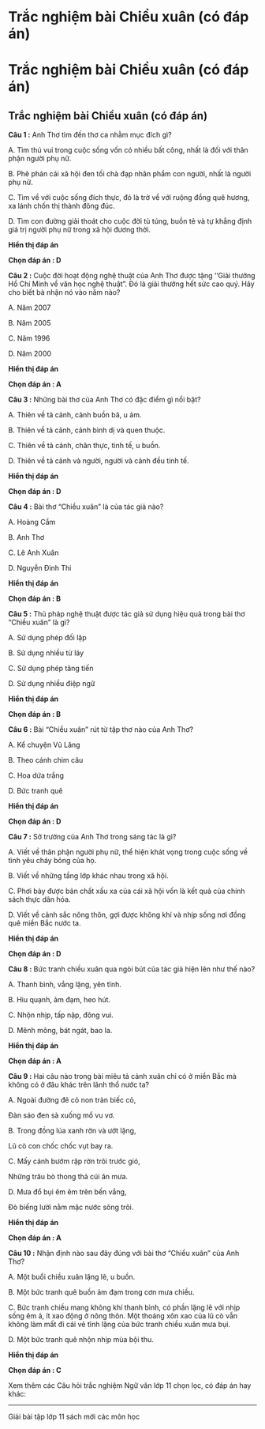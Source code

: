 # Trắc nghiệm bài Chiều xuân (có đáp án)

# Trắc nghiệm bài Chiều xuân (có đáp án)

## Trắc nghiệm bài Chiều xuân (có đáp án)

**Câu 1 :** Anh Thơ tìm đến thơ ca nhằm mục đích gì? 

A. Tìm thú vui trong cuộc sống vốn có nhiều bất công, nhất là đối với thân phận người phụ nữ.

B. Phê phán cái xã hội đen tối chà đạp nhân phẩm con người, nhất là người phụ nữ.

C. Tìm về với cuộc sống đích thực, đó là trở về với ruộng đồng quê hương, xa lánh chốn thị thành đông đúc.

D. Tìm con đường giải thoát cho cuộc đời tù túng, buồn tẻ và tự khẳng định giá trị người phụ nữ trong xã hội đương thời.

**Hiển thị đáp án**

**Chọn đáp án : D**

**Câu 2 :** Cuộc đời hoạt động nghệ thuật của Anh Thơ được tặng ‘‘Giải thưởng Hồ Chí Minh về văn học nghệ thuật”. Đó là giải thưởng hết sức cao quý. Hãy cho biết bà nhận nó vào năm nào? 

A. Năm 2007

B. Năm 2005

C. Năm 1996

D. Năm 2000

**Hiển thị đáp án**

**Chọn đáp án : A**

**Câu 3 :** Những bài thơ của Anh Thơ có đặc điểm gì nổi bật? 

A. Thiên về tả cảnh, cảnh buồn bã, u ám.

B. Thiên về tả cảnh, cảnh bình dị và quen thuộc. 

C. Thiên về tả cảnh, chân thực, tinh tế, u buồn. 

D. Thiên về tả cảnh và người, người và cảnh đều tinh tế. 

**Hiển thị đáp án**

**Chọn đáp án : D**

**Câu 4 :** Bài thơ “Chiều xuân” là của tác giả nào? 

A. Hoàng Cầm

B. Anh Thơ

C. Lê Anh Xuân

D. Nguyễn Đình Thi

**Hiển thị đáp án**

**Chọn đáp án : B**

**Câu 5 :** Thủ pháp nghệ thuật được tác giả sử dụng hiệu quả trong bài thơ “Chiều xuân” là gì? 

A. Sử dụng phép đối lập

B. Sử dụng nhiều từ láy

C. Sử dụng phép tăng tiến

D. Sử dụng nhiều điệp ngữ

**Hiển thị đáp án**

**Chọn đáp án : B**

**Câu 6 :** Bài “Chiều xuân” rút từ tập thơ nào của Anh Thơ? 

A. Kể chuyện Vũ Lăng

B. Theo cánh chim câu

C. Hoa dứa trắng 

D. Bức tranh quê

**Hiển thị đáp án**

**Chọn đáp án : D**

**Câu 7 :** Sở trường của Anh Thơ trong sáng tác là gì? 

A. Viết về thân phận người phụ nữ, thể hiện khát vọng trong cuộc sống về tình yêu cháy bỏng của họ.

B. Viết về những tầng lớp khác nhau trong xã hội.

C. Phơi bày được bản chất xấu xa của cái xã hội vốn là kết quả của chính sách thực dân hóa.

D. Viết về cảnh sắc nông thôn, gợi được không khí và nhịp sống nơi đồng quê miền Bắc nước ta.

**Hiển thị đáp án**

**Chọn đáp án : D**

**Câu 8 :** Bức tranh chiều xuân qua ngòi bút của tác giả hiện lên như thế nào? 

A. Thanh bình, vắng lặng, yên tĩnh.

B. Hiu quạnh, ảm đạm, heo hút.

C. Nhộn nhịp, tấp nập, đông vui.

D. Mênh mông, bát ngát, bao la.

**Hiển thị đáp án**

**Chọn đáp án : A**

**Câu 9 :** Hai câu nào trong bài miêu tả cảnh xuân chỉ có ở miền Bắc mà không có ở đâu khác trên lãnh thổ nước ta? 

A. Ngoài đường đê cỏ non tràn biếc cỏ,

Đàn sáo đen sà xuống mổ vu vơ.

B. Trong đồng lúa xanh rờn và ướt lặng,

Lũ cò con chốc chốc vụt bay ra.

C. Mấy cánh bướm rập rờn trôi trước gió,

Những trâu bò thong thả cúi ăn mưa.

D. Mưa đổ bụi êm êm trên bến vắng,

Đò biếng lười nằm mặc nước sông trôi.

**Hiển thị đáp án**

**Chọn đáp án : A**

**Câu 10 :** Nhận định nào sau đây đúng với bài thơ “Chiều xuân” của Anh Thơ? 

A. Một buổi chiều xuân lặng lẽ, u buồn.

B. Một bức tranh quê buồn ảm đạm trong cơn mưa chiều.

C. Bức tranh chiều mang không khí thanh bình, có phần lặng lẽ với nhịp sống êm ả, ít xao động ở nông thôn. Một thoáng xôn xao của lũ cò vẫn không làm mất đi cái vẻ tĩnh lặng của bức tranh chiều xuân mưa bụi.

D. Một bức tranh quê nhộn nhịp mùa bội thu.

**Hiển thị đáp án**

**Chọn đáp án : C**

Xem thêm các Câu hỏi trắc nghiệm Ngữ văn lớp 11 chọn lọc, có đáp án hay khác:

* * *

Giải bài tập lớp 11 sách mới các môn học
